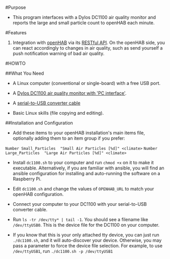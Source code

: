 #Purpose

* This program interfaces with a Dylos DC1100 air quality monitor and reports the large and small particle count to openHAB each minute.

#Features

1. Integration with [openHAB](http://openhab.org/) via its [RESTful API](https://github.com/openhab/openhab1-addons/wiki/Samples-REST). On the openHAB side, you can react accordingly to changes in air quality, such as send yourself a push notification warning of bad air quality.

#HOWTO

##What You Need

* A Linux computer (conventional or single-board) with a free USB port.

* A [Dylos DC1100 air quality monitor with 'PC interface'](http://www.dylosproducts.com/dcairqumowip.html).

* A [serial-to-USB converter cable](https://www.google.com/search?q=serial+to+usb+converter+cable&client=ubuntu&hs=Yls&channel=fs&source=lnms&tbm=isch&sa=X&ved=0ahUKEwi-vriUqZDTAhXl34MKHSivDDMQ_AUICSgC&biw=1654&bih=1253)

* Basic Linux skills (file copying and editing).

##Installation and Configuration

* Add these items to your openHAB installation's main items file, optionally adding them to an item group if you prefer:

```Number Small_Particles  "Small Air Particles [%d]" <climate>```
```Number Large_Particles  "Large Air Particles [%d]" <climate>```

* Install ```dc1100.sh``` to your computer and run ```chmod +x``` on it to make it executable. Alternatively, if you are familiar with ansible, you will find an ansible configuration for installing and auto-running the software on a Raspberry Pi.

* Edit ```dc1100.sh``` and change the values of ```OPENHAB_URL``` to match your openHAB configuration.

* Connect your computer to your DC1100 with your serial-to-USB converter cable.

* Run ```ls -tr /dev/tty* | tail -1```. You should see a filename like ```/dev/ttyUSB0```. This is the device file for the DC1100 on your computer.

* If you know that this is your only attached tty device, you can just run ```./dc1100.sh```, and it will auto-discover your device. Otherwise, you may pass a parameter to force the device file selection. For example, to use ```/dev/ttyUSB1```, run ```./dc1100.sh -p /dev/ttyUSB1```